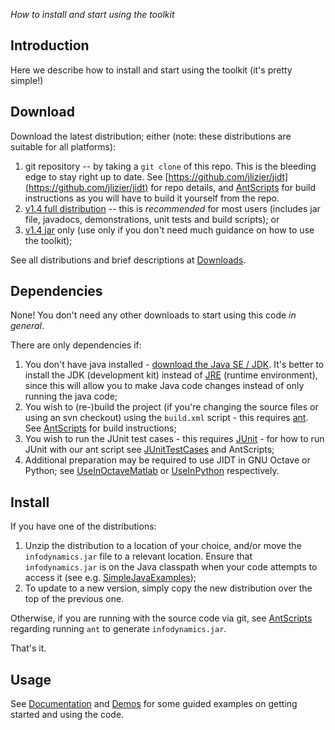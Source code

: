 _How to install and start using the toolkit_

## Introduction

Here we describe how to install and start using the toolkit (it's pretty simple!)

## Download

Download the latest distribution; either (note: these distributions are suitable for all platforms):
 1. git repository -- by taking a `git clone` of this repo. This is the bleeding edge to stay right up to date. See [https://github.com/jlizier/jidt](https://github.com/jlizier/jidt) for repo details, and [AntScripts](AntScripts) for build instructions as you will have to build it yourself from the repo.
 1. [v1.4 full distribution](http://lizier.me/joseph/software/jidt/download.php?file=infodynamics-dist-1.4.zip) -- this is *recommended* for most users (includes jar file, javadocs, demonstrations, unit tests and build scripts); or
 1. [v1.4 jar](http://lizier.me/joseph/software/jidt/download.php?file=infodynamics-jar-1.4.zip) only (use only if you don't need much guidance on how to use the toolkit);

See all distributions and brief descriptions at [Downloads](Downloads).

## Dependencies

None! You don't need any other downloads to start using this code _in general_.

There are only dependencies if:
 1. You don't have java installed - [download the Java SE / JDK](http://www.oracle.com/technetwork/java/javase/overview/index.html). It's better to install the JDK (development kit) instead of [JRE](http://java.com/) (runtime environment), since this will allow you to make Java code changes instead of only running the java code;
 1. You wish to (re-)build the project (if you're changing the source files or using an svn checkout) using the `build.xml` script - this requires [ant](http://ant.apache.org/). See [AntScripts](AntScripts) for build instructions;
 1. You wish to run the JUnit test cases - this requires [JUnit](http://www.junit.org/) - for how to run JUnit with our ant script see [JUnitTestCases](JUnitTestCases) and AntScripts;
 1. Additional preparation may be required to use JIDT in GNU Octave or Python; see [UseInOctaveMatlab](UseInOctaveMatlab) or [UseInPython](UseInPython) respectively.

## Install

If you have one of the distributions:
 1. Unzip the distribution to a location of your choice, and/or move the `infodynamics.jar` file to a relevant location. Ensure that `infodynamics.jar` is on the Java classpath when your code attempts to access it (see e.g. [SimpleJavaExamples](SimpleJavaExamples));
 1. To update to a new version, simply copy the new distribution over the top of the previous one.

Otherwise, if you are running with the source code via git, see [AntScripts](AntScripts) regarding running `ant` to generate `infodynamics.jar`.

That's it.

## Usage

See [Documentation](Documentation) and [Demos](Demos) for some guided examples on getting started and using the code.